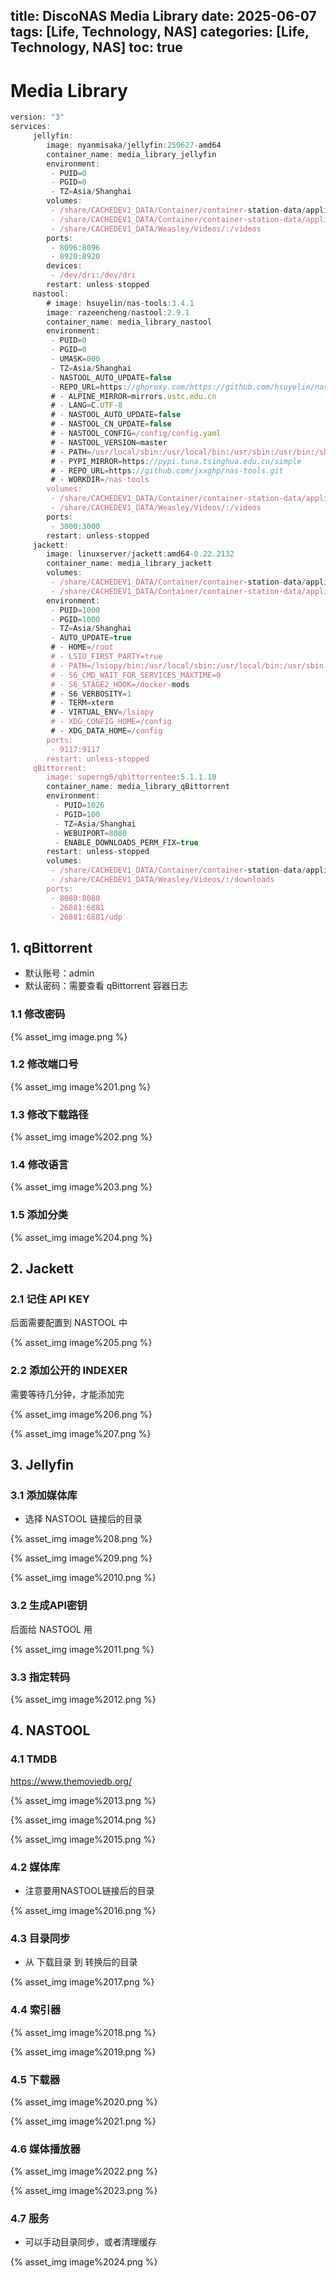 title: DiscoNAS Media Library
date: 2025-06-07
tags: [Life, Technology, NAS]
categories: [Life, Technology, NAS]
toc: true
---

# Media Library

```jsx
version: "3"
services:
     jellyfin:
        image: nyanmisaka/jellyfin:250627-amd64
        container_name: media_library_jellyfin
        environment:
         - PUID=0
         - PGID=0
         - TZ=Asia/Shanghai
        volumes:
         - /share/CACHEDEV1_DATA/Container/container-station-data/application/media_library/jellyfin/config:/config
         - /share/CACHEDEV1_DATA/Container/container-station-data/application/media_library/jellyfin/cache:/cache
         - /share/CACHEDEV1_DATA/Weasley/Videos/:/videos
        ports:
         - 8096:8096
         - 8920:8920
        devices:
         - /dev/dri:/dev/dri
        restart: unless-stopped
     nastool:
        # image: hsuyelin/nas-tools:3.4.1
        image: razeencheng/nastool:2.9.1
        container_name: media_library_nastool
        environment:
         - PUID=0
         - PGID=0
         - UMASK=000
         - TZ=Asia/Shanghai
         - NASTOOL_AUTO_UPDATE=false
         - REPO_URL=https://ghproxy.com/https://github.com/hsuyelin/nas-tools.git
         # - ALPINE_MIRROR=mirrors.ustc.edu.cn
         # - LANG=C.UTF-8
         # - NASTOOL_AUTO_UPDATE=false
         # - NASTOOL_CN_UPDATE=false
         # - NASTOOL_CONFIG=/config/config.yaml
         # - NASTOOL_VERSION=master
         # - PATH=/usr/local/sbin:/usr/local/bin:/usr/sbin:/usr/bin:/sbin:/bin
         # - PYPI_MIRROR=https://pypi.tuna.tsinghua.edu.cn/simple
         # - REPO_URL=https://github.com/jxxghp/nas-tools.git
         # - WORKDIR=/nas-tools
        volumes:
         - /share/CACHEDEV1_DATA/Container/container-station-data/application/media_library/nastool/config:/config
         - /share/CACHEDEV1_DATA/Weasley/Videos/:/videos
        ports:
         - 3000:3000
        restart: unless-stopped
     jackett:
        image: linuxserver/jackett:amd64-0.22.2132
        container_name: media_library_jackett
        volumes:
         - /share/CACHEDEV1_DATA/Container/container-station-data/application/media_library/jackett/config:/config
         - /share/CACHEDEV1_DATA/Container/container-station-data/application/media_library/jackett/downloads:/downloads
        environment:
         - PUID=1000
         - PGID=1000
         - TZ=Asia/Shanghai
         - AUTO_UPDATE=true
         # - HOME=/root
         # - LSIO_FIRST_PARTY=true
         # - PATH=/lsiopy/bin:/usr/local/sbin:/usr/local/bin:/usr/sbin:/usr/bin:/sbin:/bin
         # - S6_CMD_WAIT_FOR_SERVICES_MAXTIME=0
         # - S6_STAGE2_HOOK=/docker-mods
         # - S6_VERBOSITY=1
         # - TERM=xterm
         # - VIRTUAL_ENV=/lsiopy
         # - XDG_CONFIG_HOME=/config
         # - XDG_DATA_HOME=/config
        ports:
         - 9117:9117
        restart: unless-stopped
     qBittorrent:
        image: superng6/qbittorrentee:5.1.1.10
        container_name: media_library_qBittorrent
        environment:
          - PUID=1026
          - PGID=100
          - TZ=Asia/Shanghai
          - WEBUIPORT=8080
          - ENABLE_DOWNLOADS_PERM_FIX=true
        restart: unless-stopped
        volumes:
         - /share/CACHEDEV1_DATA/Container/container-station-data/application/media_library/qBittorrent/config:/config
         - /share/CACHEDEV1_DATA/Weasley/Videos/:/downloads
        ports:
         - 8080:8080
         - 26881:6881
         - 26881:6881/udp
```

## 1. qBittorrent

- 默认账号：admin
- 默认密码：需要查看 qBittorrent 容器日志

### 1.1 修改密码

{% asset_img image.png %}

### 1.2 修改端口号

{% asset_img image%201.png %}

### 1.3 修改下载路径

{% asset_img image%202.png %}

### 1.4 修改语言

{% asset_img image%203.png %}

### 1.5 添加分类

{% asset_img image%204.png %}

## 2. Jackett

### 2.1 记住 API KEY

后面需要配置到 NASTOOL 中

{% asset_img image%205.png %}

### 2.2 添加公开的 INDEXER

需要等待几分钟，才能添加完

{% asset_img image%206.png %}

{% asset_img image%207.png %}

## 3. Jellyfin

### 3.1 添加媒体库

- 选择 NASTOOL 链接后的目录

{% asset_img image%208.png %}

{% asset_img image%209.png %}

{% asset_img image%2010.png %}

### 3.2 生成API密钥

后面给 NASTOOL 用

{% asset_img image%2011.png %}

### 3.3 指定转码

{% asset_img image%2012.png %}

## 4. NASTOOL

### 4.1 TMDB

https://www.themoviedb.org/

{% asset_img image%2013.png %}

{% asset_img image%2014.png %}

{% asset_img image%2015.png %}

### 4.2 媒体库

- 注意要用NASTOOL链接后的目录

{% asset_img image%2016.png %}

### 4.3 目录同步

- 从 下载目录 到 转换后的目录

{% asset_img image%2017.png %}

### 4.4 索引器

{% asset_img image%2018.png %}

{% asset_img image%2019.png %}

### 4.5 下载器

{% asset_img image%2020.png %}

{% asset_img image%2021.png %}

### 4.6 媒体播放器

{% asset_img image%2022.png %}

{% asset_img image%2023.png %}

### 4.7 服务

- 可以手动目录同步，或者清理缓存

{% asset_img image%2024.png %}
